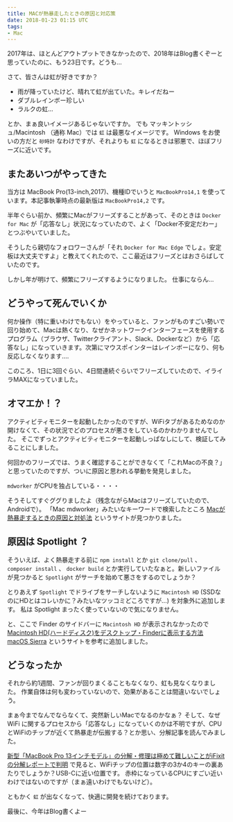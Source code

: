 ```yaml
---
title: MACが熱暴走したときの原因と対応策
date: 2018-01-23 01:15 UTC
tags:
- Mac
---
```


2017年は、ほとんどアウトプットできなかったので、2018年はBlog書くぞーと思っていたのに、もう23日です。どうも...

さて、皆さんは虹が好きですか？

- 雨が降っていたけど、晴れて虹が出ていた。キレイだねー
- ダブルレインボー珍しい
- ラルクの虹...

とか、まぁ良いイメージあるじゃないですか。
でも マッキントッシュ/Macintosh （通称 Mac）では `虹` は最悪なイメージです。
Windows をお使いの方だと `砂時計` なわけですが、それよりも `虹` になるときは邪悪で、ほぼフリーズに近いです。

## またあいつがやってきた

当方は MacBook Pro(13-inch,2017)、機種IDでいうと `MacBookPro14,1` を使っています。本記事執筆時点の最新版は `MacBookPro14,2` です。

半年ぐらい前か、頻繁にMacがフリーズすることがあって、そのときは `Docker for Mac` が「応答なし」状況になっていたので、よく「Docker不安定だわー」とつぶやいていました。

そうしたら親切なフォロワーさんが「それ `Docker for Mac Edge` でしょ。安定板は大丈夫ですよ」と教えてくれたので、ここ最近はフリーズとはおさらばしていたのです。

しかし年が明けて、頻繁にフリーズするようになりました。
仕事にならん...

## どうやって死んでいくか

何か操作（特に重いわけでもない）をやっていると、ファンがものすごい勢いで回り始めて、Macは熱くなり、なぜかネットワークインターフェースを使用するプログラム（ブラウザ、Twitterクライアント、Slack、Dockerなど）から「応答なし」になっていきます。次第にマウスポインターはレインボーになり、何も反応しなくなります....

このころ、1日に3回ぐらい、4日間連続ぐらいでフリーズしていたので、イライラMAXになっていました。

## オマエか！？

アクティビティモニターを起動したかったのですが、WiFiタブがあるためなのか開けなくて、その状況でどのプロセスが悪さをしているのかわかりませんでした。
そこでずっとアクティビティモニターを起動しっぱなしにして、検証してみることにしました。

何回かのフリーズでは、うまく確認することができなくて「これMacの不良？」と思っていたのですが、ついに原因と思われる挙動を発見しました。

`mdworker` がCPUを独占している・・・・

そうそしてすぐググりましたよ（残念ながらMacはフリーズしていたので、Androidで）。
「Mac mdworker」みたいなキーワードで検索したところ [Macが熱暴走するときの原因と対処法](http://www.dafuku.com/2014/11/mac-mdworker.html) というサイトが見つかりました。

## 原因は Spotlight ？

そういえば、よく熱暴走する前に `npm install` とか `git clone/pull` 、 `composer install` 、 `docker build` とか実行していたなぁと。新しいファイルが見つかると `Spotlight` がサーチを始めて悪さをするのでしょうか？

とりあえず `Spotlight` でドライブをサーチしないように `Macintosh HD` (SSDなのにHDとはコレいかに？みたいなツッコミどころですが...) を対象外に追加します。
私は Spotlight まったく使っていないので気になりません。

と、ここで Finder のサイドバーに `Macintosh HD` が表示されなかったので [Macintosh HD(ハードディスク)をデスクトップ・Finderに表示する方法 macOS Sierra](https://www.lastday.jp/2012/03/06/how-to-show-hd-on-desktop) というサイトを参考に追加しました。

## どうなったか

それから約1週間、ファンが回りまくることもなくなり、虹も見なくなりました。
作業自体は何も変わっていないので、効果があることは間違いないでしょう。

まぁ今までなんでならなくて、突然新しいMacでなるのかなぁ？
そして、なぜ WiFi に関するプロセスから「応答なし」になっていくのかは不明ですが、CPUとWiFiのチップが近くて熱暴走が伝搬する？とか思い、分解記事を読んでみました。

[新型「MacBook Pro 13インチモデル」の分解・修理は極めて難しいことがiFixitの分解レポートで判明](https://gigazine.net/news/20161102-macbook-pro-2016-teardown/) で見ると、WiFiチップの位置は数字の3か4のキーの裏あたりでしょうか？USB-Cに近い位置です。
赤枠になっているCPUにすごい近いわけではないのですが（まぁ遠いわけでもないけど）。

ともかく `虹` が出なくなって、快適に開発を続けております。

最後に、今年はBlog書くよー
